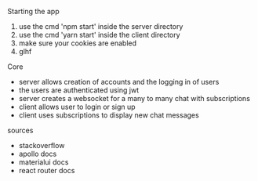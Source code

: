 Starting the app 

1. use the cmd 'npm start' inside the server directory
2. use the cmd 'yarn start' inside the client directory
3. make sure your cookies are enabled
4. glhf

Core

- server allows creation of accounts and the logging in of users
- the users are authenticated using jwt
- server creates a websocket for a many to many chat with subscriptions
- client allows user to login or sign up
- client uses subscriptions to display new chat messages

sources
- stackoverflow
- apollo docs
- materialui docs
- react router docs
